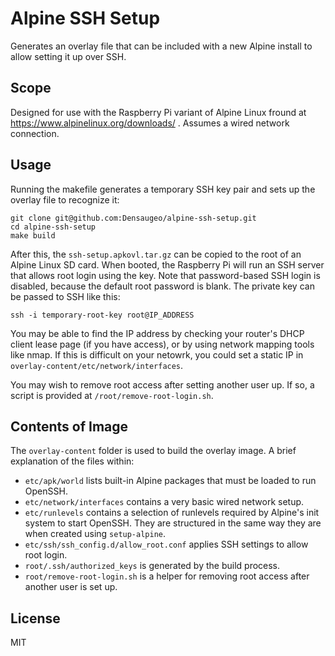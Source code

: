 # Alpine SSH Setup

Generates an overlay file that can be included with a new Alpine install to allow setting it up over SSH.

## Scope

Designed for use with the Raspberry Pi variant of Alpine Linux fround at https://www.alpinelinux.org/downloads/ . Assumes a wired network connection.

## Usage

Running the makefile generates a temporary SSH key pair and sets up the overlay file to recognize it:

```
git clone git@github.com:Densaugeo/alpine-ssh-setup.git
cd alpine-ssh-setup
make build
```

After this, the `ssh-setup.apkovl.tar.gz` can be copied to the root of an Alpine Linux SD card. When booted, the Raspberry Pi will run an SSH server that allows root login using the key. Note that password-based SSH login is disabled, because the default root password is blank. The private key can be passed to SSH like this:

```
ssh -i temporary-root-key root@IP_ADDRESS
```

You may be able to find the IP address by checking your router's DHCP client lease page (if you have access), or by using network mapping tools like nmap. If this is difficult on your netowrk, you could set a static IP in `overlay-content/etc/network/interfaces`.

You may wish to remove root access after setting another user up. If so, a script is provided at `/root/remove-root-login.sh`.

## Contents of Image

The `overlay-content` folder is used to build the overlay image. A brief explanation of the files within:

- `etc/apk/world` lists built-in Alpine packages that must be loaded to run OpenSSH.
- `etc/network/interfaces` contains a very basic wired network setup.
- `etc/runlevels` contains a selection of runlevels required by Alpine's init system to start OpenSSH. They are structured in the same way they are when created using `setup-alpine`. 
- `etc/ssh/ssh_config.d/allow_root.conf` applies SSH settings to allow root login.
- `root/.ssh/authorized_keys` is generated by the build process.
- `root/remove-root-login.sh` is a helper for removing root access after another user is set up.

## License

MIT
